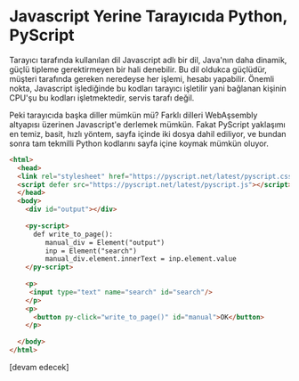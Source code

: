 # Javascript Yerine Tarayıcıda Python, PyScript

Tarayıcı tarafında kullanılan dil Javascript adlı bir dil, Java'nın
daha dinamik, güçlü tipleme gerektirmeyen bir hali denebilir. Bu dil
oldukca güçlüdür, müşteri tarafında gereken neredeyse her işlemi,
hesabı yapabilir. Önemli nokta, Javascript işlediğinde bu kodları
tarayıcı işletilir yani bağlanan kişinin CPU'şu bu kodları
işletmektedir, servis tarafı değil.

Peki tarayıcıda başka diller mümkün mü? Farklı dilleri WebAşsembly
altyapısı üzerinen Javascript'e derlemek mümkün. Fakat PyScript
yaklaşımı en temiz, basit, hızlı yöntem, sayfa içinde iki dosya dahil
ediliyor, ve bundan sonra tam tekmilli Python kodlarını sayfa içine
koymak mümkün oluyor.

```html
<html>
  <head>
  <link rel="stylesheet" href="https://pyscript.net/latest/pyscript.css"/>
  <script defer src="https://pyscript.net/latest/pyscript.js"></script>
  </head>
  <body>
    <div id="output"></div>
    
    <py-script>
      def write_to_page():
         manual_div = Element("output")
         inp = Element("search")
         manual_div.element.innerText = inp.element.value
    </py-script>
    
    <p>
     <input type="text" name="search" id="search"/>
    </p>
    <p>
      <button py-click="write_to_page()" id="manual">OK</button>
    </p>
    
  </body>
</html>
```
















[devam edecek]